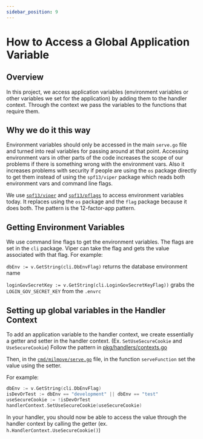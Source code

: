 ```yaml
---
sidebar_position: 9
---
```


# How to Access a Global Application Variable

## Overview

In this project, we access application variables (environment variables or other variables we set for the application) by adding them to the handler context.  Through the context we pass the variables to the functions that require them.

## Why we do it this way

Environment variables should only be accessed in the main `serve.go` file and turned into real variables for passing around at that point. Accessing environment vars in other parts of the code increases the scope of our problems if there is something wrong with the environment vars. Also it increases problems with security if people are using the `os` package directly to get them instead of using the `spf13/viper` package which reads both environment vars and command line flags.

We use [`spf13/viper`](https://github.com/spf13/viper) and
[`spf13/pflags`](https://github.com/spf13/pflag) to access environment variables
today. It replaces using the `os` package and the `flag` package because it does
both. The pattern is the 12-factor-app pattern.

## Getting Environment Variables

We use command line flags to get the environment variables. The flags are set in the `cli` package.  Viper can take the flag and gets the value associated with that flag.  For example:

`dbEnv := v.GetString(cli.DbEnvFlag)` returns the database environment name

`loginGovSecretKey := v.GetString(cli.LoginGovSecretKeyFlag))` grabs the `LOGIN_GOV_SECRET_KEY` from the `.envrc`

## Setting up global variables in the Handler Context

To add an application variable to the handler context, we create essentially a getter and setter in the handler context.
(Ex. `SetUseSecureCookie` and `UseSecureCookie`)
Follow the pattern in [pkg/handlers/contexts.go](https://github.com/transcom/mymove/blob/master/pkg/handlers/contexts.go)

Then, in the
[`cmd/milmove/serve.go`](https://github.com/transcom/mymove/blob/master/cmd/milmove/serve.go)
file, in the function `serveFunction` set the value using the setter.

For example:

```go
dbEnv := v.GetString(cli.DbEnvFlag)
isDevOrTest := dbEnv == "development" || dbEnv == "test"
useSecureCookie := !isDevOrTest
handlerContext.SetUseSecureCookie(useSecureCookie)
```

In your handler, you should now be able to access the value through the handler context by calling the getter (ex. `h.HandlerContext.UseSecureCookie()`)
